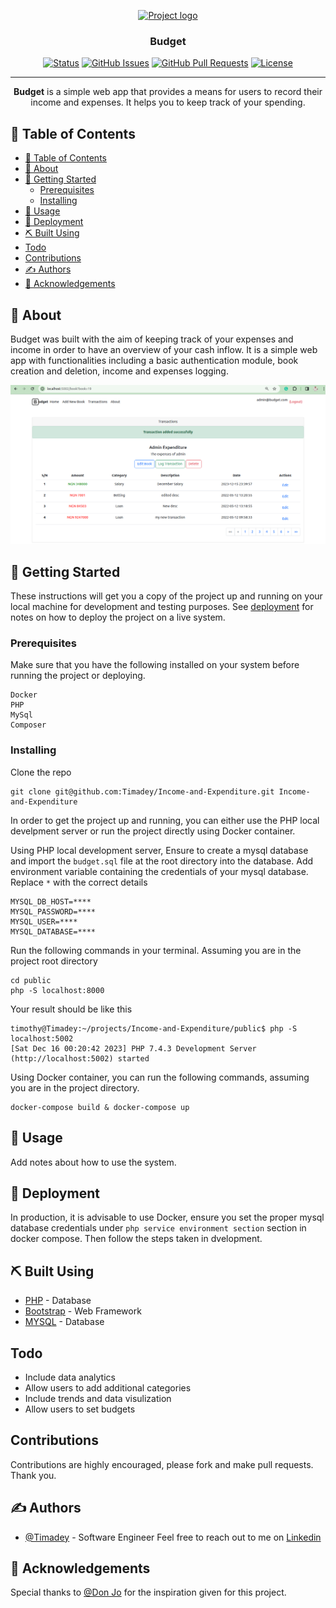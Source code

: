 <p align="center">
  <a href="" rel="noopener">
 <img width=200px height=200px src="https://www.daniaaccounting.com/wp-content/uploads/2022/09/Budget.jpg?" alt="Project logo"></a>
</p>

<h3 align="center">Budget</h3>

<div align="center">

[![Status](https://img.shields.io/badge/status-active-success.svg)]()
[![GitHub Issues](https://img.shields.io/github/issues/kylelobo/The-Documentation-Compendium.svg)](https://github.com/Timadey/Income-and-Expenditure/issues)
[![GitHub Pull Requests](https://img.shields.io/github/issues-pr/kylelobo/The-Documentation-Compendium.svg)](https://github.com/Timadey/Income-and-Expenditure/pulls)
[![License](https://img.shields.io/badge/license-MIT-blue.svg)](/LICENSE)

</div>

---

<p align="center"> <b>Budget</b> is a simple web app that provides a means for users to record their income and expenses. It helps you to keep track of your spending.
    <br> 
</p>

## 📝 Table of Contents

- [📝 Table of Contents](#-table-of-contents)
- [🧐 About ](#-about-)
- [🏁 Getting Started ](#-getting-started-)
  - [Prerequisites](#prerequisites)
  - [Installing](#installing)
- [🎈 Usage ](#-usage-)
- [🚀 Deployment ](#-deployment-)
- [⛏️ Built Using ](#️-built-using-)
- [Todo](#todo)
- [Contributions](#contributions)
- [✍️ Authors ](#️-authors-)
- [🎉 Acknowledgements ](#-acknowledgements-)

## 🧐 About <a name = "about"></a>
Budget was built with the aim of keeping track of your expenses and income in order to have an overview of your cash inflow. It is a simple web app with functionalities including a basic authentication module, book creation and deletion, income and expenses logging.

![a budget screen](budgetscreen.png)

## 🏁 Getting Started <a name = "getting_started"></a>

These instructions will get you a copy of the project up and running on your local machine for development and testing purposes. See [deployment](#deployment) for notes on how to deploy the project on a live system.

### Prerequisites

Make sure that you have the following installed on your system before running the project or deploying.

```
Docker
PHP
MySql
Composer
```

### Installing

Clone the repo
```
git clone git@github.com:Timadey/Income-and-Expenditure.git Income-and-Expenditure
```
In order to get the project up and running, you can either use the PHP local develpment server or run the project directly using Docker container.

Using PHP local development server, 
Ensure to create a mysql database and import the `budget.sql` file at the root directory into the database.
Add environment variable containing the credentials of your mysql database. Replace `*` with the correct details
```
MYSQL_DB_HOST=****
MYSQL_PASSWORD=****
MYSQL_USER=****
MYSQL_DATABASE=****

```
Run the following commands in your terminal. Assuming you are in the project root directory
```
cd public
php -S localhost:8000
```

Your result should be like this

```
timothy@Timadey:~/projects/Income-and-Expenditure/public$ php -S localhost:5002
[Sat Dec 16 00:20:42 2023] PHP 7.4.3 Development Server (http://localhost:5002) started

```

Using Docker container, you can run the following commands, assuming you are in the project directory.
```
docker-compose build & docker-compose up
```

## 🎈 Usage <a name="usage"></a>

Add notes about how to use the system.

## 🚀 Deployment <a name = "deployment"></a>

In production, it is advisable to use Docker, ensure you set the proper mysql database credentials under `php service environment section` section in docker compose.
Then follow the steps taken in dvelopment.

## ⛏️ Built Using <a name = "built_using"></a>

- [PHP](https://www.php.net/) - Database
- [Bootstrap](https://www.getboostrap.com/) - Web Framework
- [MYSQL](https://www.mysql.com/) - Database

## Todo
- Include data analytics
- Allow users to add additional categories
- Include trends and data visulization
- Allow users to set budgets

## Contributions
Contributions are highly encouraged, please fork and make pull requests. Thank you.

## ✍️ Authors <a name = "authors"></a>

- [@Timadey](https://github.com/Timadey) - Software Engineer
Feel free to reach out to me on [Linkedin](https://www.linkedin.com/in/timadey)


## 🎉 Acknowledgements <a name = "acknowledgement"></a>

Special thanks to [@Don Jo](https://github.com/emmadonjo/) for the inspiration given for this project.
